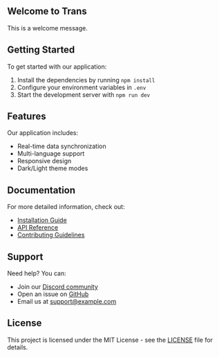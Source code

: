 ## Welcome to Trans

This is a welcome message.

## Getting Started

To get started with our application:

1. Install the dependencies by running `npm install`
2. Configure your environment variables in `.env`
3. Start the development server with `npm run dev`

## Features

Our application includes:

- Real-time data synchronization
- Multi-language support
- Responsive design
- Dark/Light theme modes

## Documentation

For more detailed information, check out:

- [Installation Guide](./installation.md)
- [API Reference](./api-reference.md)
- [Contributing Guidelines](./contributing.md)

## Support

Need help? You can:

- Join our [Discord community](https://discord.gg/example)
- Open an issue on [GitHub](https://github.com/example/repo)
- Email us at support@example.com

## License

This project is licensed under the MIT License - see the [LICENSE](./LICENSE) file for details.
